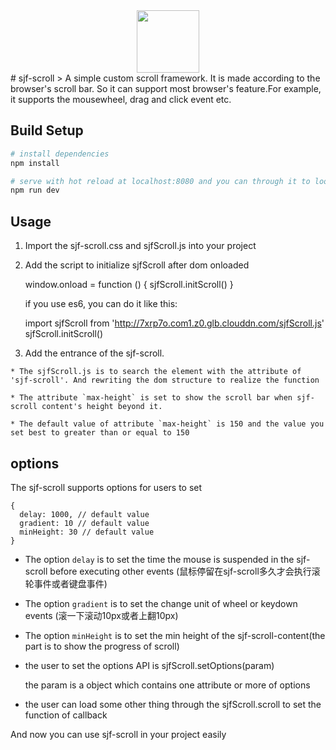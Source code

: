 <div align="center">
  <img src="http://7xrp7o.com1.z0.glb.clouddn.com/sparrow.png" width="100" height="100" alt="">
</div>
# sjf-scroll
> A simple custom scroll framework. It is made according to the browser's scroll bar. So it can support most browser's feature.For example, it supports the mousewheel, drag and click event etc.

## Build Setup

``` bash
# install dependencies
npm install

# serve with hot reload at localhost:8080 and you can through it to look the example of sjf-scroll
npm run dev

```
## Usage 

  1. Import the sjf-scroll.css and sjfScroll.js into your project 

        <link rel="stylesheet" href="http://7xrp7o.com1.z0.glb.clouddn.com/sjf-scroll.css">
        <script src="http://7xrp7o.com1.z0.glb.clouddn.com/sjfScroll.js"></script>

  2. Add the script to initialize sjfScroll after dom onloaded

        window.onload = function () {
          sjfScroll.initScroll()
        }

      if you use es6, you can do it like this:

        import sjfScroll from 'http://7xrp7o.com1.z0.glb.clouddn.com/sjfScroll.js'
        sjfScroll.initScroll()

  3. Add the entrance of the sjf-scroll.

        <div sjf-scroll max-height="150"></div>
  
    * The sjfScroll.js is to search the element with the attribute of 'sjf-scroll'. And rewriting the dom structure to realize the function

    * The attribute `max-height` is set to show the scroll bar when sjf-scroll content's height beyond it.

    * The default value of attribute `max-height` is 150 and the value you set best to greater than or equal to 150

## options
The sjf-scroll supports options for users to set
    
    {
      delay: 1000, // default value
      gradient: 10 // default value
      minHeight: 30 // default value
    }

  * The option `delay` is to set the time the mouse is suspended in the sjf-scroll before executing other events
    (鼠标停留在sjf-scroll多久才会执行滚轮事件或者键盘事件)

  * The option `gradient` is to set the change unit of wheel or keydown events
    (滚一下滚动10px或者上翻10px)

  * The option `minHeight` is to set the min height of the sjf-scroll-content(the part is to show the progress of scroll)

  * the user to set the options API is sjfScroll.setOptions(param)
  
    the param is a object which contains one attribute or more of options

  * the user can load some other thing through the sjfScroll.scroll to set the function of callback

And now you can use sjf-scroll in your project easily

